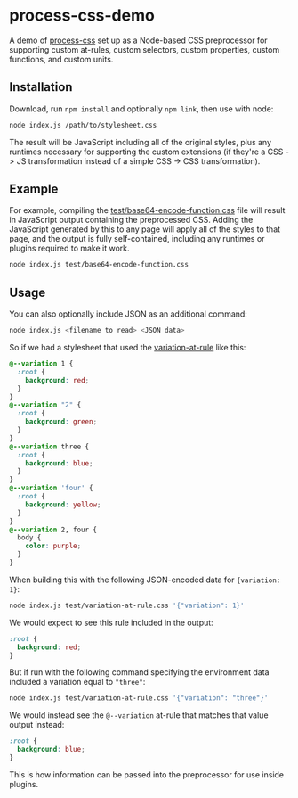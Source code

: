 # process-css-demo

A demo of [process-css](https://github.com/tomhodgins/process-css) set up as a Node-based CSS preprocessor for supporting custom at-rules, custom selectors, custom properties, custom functions, and custom units.

## Installation

Download, run `npm install` and optionally `npm link`, then use with node:

```bash
node index.js /path/to/stylesheet.css
```

The result will be JavaScript including all of the original styles, plus any runtimes necessary for supporting the custom extensions (if they're a CSS -> JS transformation instead of a simple CSS -> CSS transformation).

## Example

For example, compiling the [test/base64-encode-function.css](test/base64-encode-function.css) file will result in JavaScript output containing the preprocessed CSS. Adding the JavaScript generated by this to any page will apply all of the styles to that page, and the output is fully self-contained, including any runtimes or plugins required to make it work.

```bash
node index.js test/base64-encode-function.css
```

## Usage

You can also optionally include JSON as an additional command:

```bash
node index.js <filename to read> <JSON data>
```

So if we had a stylesheet that used the [variation-at-rule](transformations/variation-at-rule.js) like this:

```css
@--variation 1 {
  :root {
    background: red;
  }
}
@--variation "2" {
  :root {
    background: green;
  }
}
@--variation three {
  :root {
    background: blue;
  }
}
@--variation 'four' {
  :root {
    background: yellow;
  }
}
@--variation 2, four {
  body {
    color: purple;
  }
}
```

When building this with the following JSON-encoded data for `{variation: 1}`:

```bash
node index.js test/variation-at-rule.css '{"variation": 1}'
```

We would expect to see this rule included in the output:

```css
:root {
  background: red;
}
```

But if run with the following command specifying the environment data included a variation equal to `"three"`:

```bash
node index.js test/variation-at-rule.css '{"variation": "three"}'
```

We would instead see the `@--variation` at-rule that matches that value output instead:

```css
:root {
  background: blue;
}
```

This is how information can be passed into the preprocessor for use inside plugins.